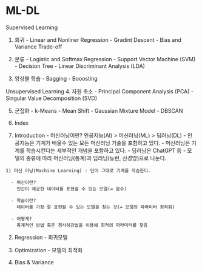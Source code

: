 # ML-DL

Supervised Learning
   1. 회귀
    - Linear and Nonliner Regression
    - Gradint Descent
    - Bias and Variance Trade-off

  2. 분류
    - Logistic and Softmax Regression
    - Support Vector Machine (SVM)
    - Decision Tree
    - Linear Discriminant Analysis (LDA)

  3. 앙상블 학습
    - Bagging
    - Booosting

  Unsupervised Learning
   4. 자원 축소
    - Principal Component Analysis (PCA)
    - Singular Value Decomposition (SVD)

   5. 군집화
    - k-Means
    - Mean Shift
    - Gaussian Mixture Model
    - DBSCAN

2. Index
  1. Introduction - 머신러닝이란?
     인공지능(AI) > 머신러닝(ML) > 딥러닝(DL)
    - 인공지능은 기계가 배울수 있는 모든 머신러닝 기술을 포함하고 있다.
    - 머신러닝은 기계를 학습시킨다는 세부적인 개념을 포함하고 있다.
    - 딥러닝은 ChatGPT 등
    - 모델의 종류에 따라 머신러닝(통계)과 딥러닝(뉴런, 신경망)으로 나눈다.

    1) 머신 러닝(Machine Learning) : 단어 그대로 기계를 학습한다.

      - 머신이란?
        인간이 제공한 데이터를 표현할 수 있는 모델(= 함수)

      - 학습이란?
        데이터를 가장 잘 표현할 수 있는 모델을 찾는 것(= 모델의 파라미터 최적화)

      - 어떻게?
        통계적인 방법 혹은 경사하강법을 이용해 최적의 파라미터를 찾음

  2. Regression - 회귀모델

  3. Optimization - 모델의 최적화

  4. Bias & Variance
